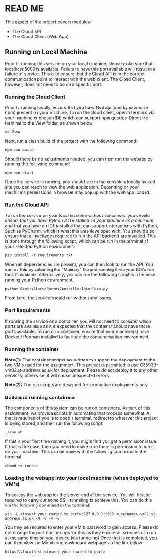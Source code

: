 
# READ ME 
This aspect of the project covers modules: 

 - The Cloud API 
 - The Cloud Client (Web App)
 
 ## Running on Local Machine
Prior to running this service on your local machine, please make sure that localhost:5000 is available. Failure to have this port available will result in a failure of service. This is to ensure that the Cloud API is in the correct communication point to interact with the web client. The Cloud Client, however, does not need to be on a specific port.

### Running the Cloud Client 
Prior to running locally, ensure that you have Node.js (and by extension npm) present on your machine. 
To run the cloud client, open a terminal via your machine or chosen IDE which can support npm queries. Direct the terminal to the View folder, as shown below:

    cd View
 Next, run a clean build of the project with the following command: 
 

    npm run build
 
 Should there be no adjustments needed, you can then run the webapp by running the following command:
 

    npm run start 
Once the service is running, you should see in the console a locally hosted site you can reach to view the web application. Depending on your machine's permissions, a browser may pop up with the web app loaded.

### Run the Cloud API 
To run the service on your local machine without containers, you should *ensure that you have Python 3.11 installed on your machine as a minimum* and that you have an IDE installed that can support interactions with Python, Such as PyCharm, which is what this was developed with. You should also ensure that all packages required to run the API backend are installed. This is done through the following script, which can be run in the terminal of your selected Python environment:

    pip install -r requirements.txt
 When all dependencies are present, you can then look to run the API. You can do this by selecting the "Main.py" file and running it via your IDE's run tool, if available. Alternatively, you can run the following script in a terminal running your Python environment. 

    python Controllers/ParentControllerInterface.py

From here, the service should run without any issues.
    

### Port Requirements
If running the service on a container, you will not need to consider which ports are available as it is expected that the container should have those ports available. To run on a container, ensure that your machine(s) have Docker / Podman installed to facilitate the containerisation environment. 
### Running the container

**Note(1):** The container scripts are written to support the deployment to the two VM's used for the assignment. This project is permitted to use CS5939-vm02.st-andrews.ac.uk for deployment. Please do not deploy it to any other services; otherwise, it will cause unexpected errors.


**Note(2):** The run scripts are designed for production deployments only.


### Build and running containers
The components of this system can be run on containers. As part of this assignment, we provide scripts in automating that process somewhat. All that is required of you is to open a terminal, redirect to wherever this project is being stored, and then run the following script:

    ./run.sh
If this is your first time running it, you might find you get a permission issue. If that is the case, then you need to make sure there is permission to run it on your machine. This can be done with the following command in the terminal

    chmod +x run.sh
### Loading the webapp into your local machine (when deployed to VM's) 
To access the web app for the server end of the service. You will first be required to carry out some SSH tunneling to achieve this. You can do this via the following command in the terminal: 

    ssh -L <insert your routed to port>:127.0.0.1:3000 <username>-vm02.st-andrews.ac.uk -N -v -v -v
You may be required to enter your VM's password to gain access. 
Please do not change the port numberings for this as they ensure all services can run at the same time on your device (via tunneling)
Once that is completed, you can then view the Monitoring dashboard webpage via the link below

    https:\\localhost:<insert your routed to port>
